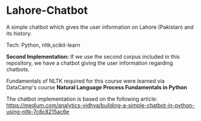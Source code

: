 # Lahore-Chatbot
A simple chatbot which gives the user information on Lahore (Pakistan) and its history.

Tech: Python, nltk,scikit-learn

**Second Implementation:** If we use the second corpus included in this repository, we have a chatbot giving the user information regarding chatbots.

Fundamentals of NLTK required for this course were learned via DataCamp's course **Natural Language Process Fundamentals in Python**

The chatbot implementation is based on the following article: https://medium.com/analytics-vidhya/building-a-simple-chatbot-in-python-using-nltk-7c8c8215ac6e


